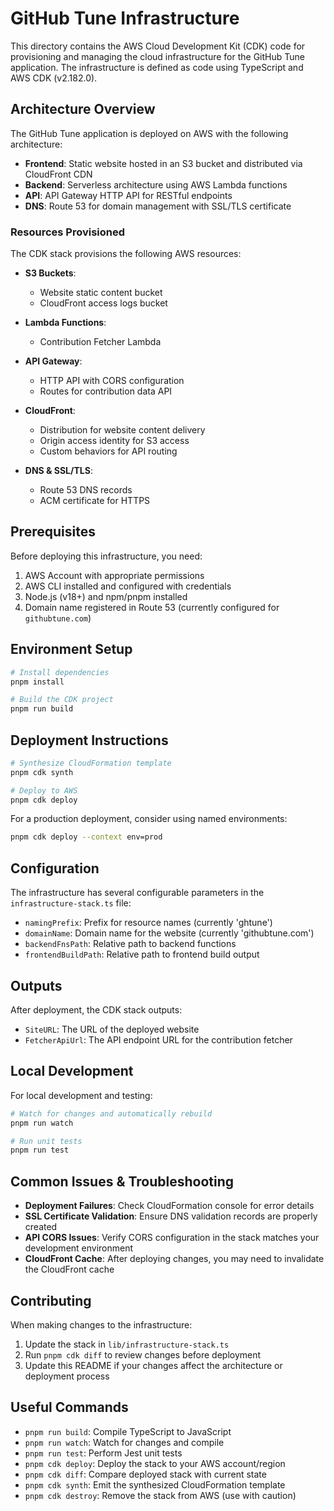 # GitHub Tune Infrastructure

This directory contains the AWS Cloud Development Kit (CDK) code for provisioning and managing the cloud infrastructure for the GitHub Tune application. The infrastructure is defined as code using TypeScript and AWS CDK (v2.182.0).

## Architecture Overview

The GitHub Tune application is deployed on AWS with the following architecture:

- **Frontend**: Static website hosted in an S3 bucket and distributed via CloudFront CDN
- **Backend**: Serverless architecture using AWS Lambda functions
- **API**: API Gateway HTTP API for RESTful endpoints
- **DNS**: Route 53 for domain management with SSL/TLS certificate

### Resources Provisioned

The CDK stack provisions the following AWS resources:

- **S3 Buckets**:
  - Website static content bucket
  - CloudFront access logs bucket

- **Lambda Functions**:
  - Contribution Fetcher Lambda

- **API Gateway**:
  - HTTP API with CORS configuration
  - Routes for contribution data API

- **CloudFront**:
  - Distribution for website content delivery
  - Origin access identity for S3 access
  - Custom behaviors for API routing

- **DNS & SSL/TLS**:
  - Route 53 DNS records
  - ACM certificate for HTTPS

## Prerequisites

Before deploying this infrastructure, you need:

1. AWS Account with appropriate permissions
2. AWS CLI installed and configured with credentials
3. Node.js (v18+) and npm/pnpm installed
4. Domain name registered in Route 53 (currently configured for `githubtune.com`)

## Environment Setup

```bash
# Install dependencies
pnpm install

# Build the CDK project
pnpm run build
```

## Deployment Instructions

```bash
# Synthesize CloudFormation template
pnpm cdk synth

# Deploy to AWS
pnpm cdk deploy
```

For a production deployment, consider using named environments:

```bash
pnpm cdk deploy --context env=prod
```

## Configuration

The infrastructure has several configurable parameters in the `infrastructure-stack.ts` file:

- `namingPrefix`: Prefix for resource names (currently 'ghtune')
- `domainName`: Domain name for the website (currently 'githubtune.com')
- `backendFnsPath`: Relative path to backend functions
- `frontendBuildPath`: Relative path to frontend build output

## Outputs

After deployment, the CDK stack outputs:

- `SiteURL`: The URL of the deployed website
- `FetcherApiUrl`: The API endpoint URL for the contribution fetcher

## Local Development

For local development and testing:

```bash
# Watch for changes and automatically rebuild
pnpm run watch

# Run unit tests
pnpm run test
```

## Common Issues & Troubleshooting

- **Deployment Failures**: Check CloudFormation console for error details
- **SSL Certificate Validation**: Ensure DNS validation records are properly created
- **API CORS Issues**: Verify CORS configuration in the stack matches your development environment
- **CloudFront Cache**: After deploying changes, you may need to invalidate the CloudFront cache

## Contributing

When making changes to the infrastructure:

1. Update the stack in `lib/infrastructure-stack.ts`
2. Run `pnpm cdk diff` to review changes before deployment
3. Update this README if your changes affect the architecture or deployment process

## Useful Commands

- `pnpm run build`: Compile TypeScript to JavaScript
- `pnpm run watch`: Watch for changes and compile
- `pnpm run test`: Perform Jest unit tests
- `pnpm cdk deploy`: Deploy the stack to your AWS account/region
- `pnpm cdk diff`: Compare deployed stack with current state
- `pnpm cdk synth`: Emit the synthesized CloudFormation template
- `pnpm cdk destroy`: Remove the stack from AWS (use with caution)

